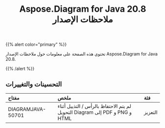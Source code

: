 ﻿---
title: Aspose.Diagram for Java 20.8 ملاحظات الإصدار
type: docs
weight: 14
url: /ar/java/aspose-diagram-for-java-20-8-release-notes/
---
{{% alert color="primary" %}}

تحتوي هذه الصفحة على معلومات حول ملاحظات الإصدار Aspose.Diagram for Java 20.8.

{{% /alert %}}
## **التحسينات والتغييرات**  ##

|**مفتاح**|**ملخص**|**فئة**|
|:- |:- |:- |
|DIAGRAMJAVA-50701|لم يتم الاحتفاظ بالرأس / التذييل أثناء التحويل Diagram إلى PDF و PNG و HTML|التعزيز|
